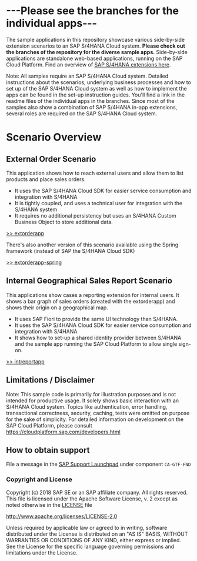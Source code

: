 # ---Please see the branches for the individual apps---

The sample applications in this repository showcase various side-by-side extension scenarios to an SAP S/4HANA Cloud system. **Please check out the branches of the repository for the diverse sample apps.**
Side-by-side applications are standalone web-based applications, running on the SAP Cloud Platform. Find an overview of [SAP S/4HANA extensions here](https://www.sap.com/documents/2015/07/2ad59b27-347c-0010-82c7-eda71af511fa.html).

Note: All samples require an SAP S/4HANA Cloud system. Detailed instructions about the scenarios, underlying business processes and how to set up of the SAP S/4HANA Cloud system as well as how to implement the apps can be found in the set-up instruction guides. You'll find a link in the readme files of the individual apps in the branches.
Since most of the samples also show a combination of SAP S/4HANA in-app extensions, several roles are required on the SAP S/4HANA Cloud system.

# Scenario Overview

## External Order Scenario
This application shows how to reach external users and allow them to list products and place sales orders.

- It uses the SAP S/4HANA Cloud SDK for easier service consumption and integration with S/4HANA
- It is tightly coupled, and uses a technical user for integration with the S/4HANA system
- It requires no additional persistency but uses an S/4HANA Custom Business Object to store additional data.

[>> extorderapp](https://github.com/SAP/cloud-s4-sample-ext/tree/extorderapp)

There's also another version of this scenario available using the Spring framework (instead of SAP the S/4HANA Cloud SDK)

[>> extorderapp-spring](https://github.com/SAP/cloud-s4-sample-ext/tree/extorderapp-spring)

## Internal Geographical Sales Report Scenario
This applications show cases a reporting extension for internal users. It shows a bar graph of sales orders (created with the extorderapp) and shows their origin on a geographical map.

- It uses SAP Fiori to provide the same UI technology than S/4HANA.
- It uses the SAP S/4HANA Cloud SDK for easier service consumption and integration with S/4HANA
- It shows how to set-up a shared identity provider between S/4HANA and the sample app running  the SAP Cloud Platform to allow single sign-on.

[>> intreportapp](https://github.com/SAP/cloud-s4-sample-ext/tree/intreportapp)





Limitations / Disclaimer
------------------------
Note: This sample code is primarily for illustration purposes and is not intended for productive usage. It solely shows basic interaction with an S/4HANA Cloud system. Topics like authentication, error handling, transactional correctness, security, caching, tests were omitted on purpose for the sake of simplicity. For detailed information on development on the SAP Cloud Platform, please consult https://cloudplatform.sap.com/developers.html



How to obtain support
---------------------
File a message in the [SAP Support Launchpad](https://launchpad.support.sap.com/#/incident/create) under component `CA-GTF-FND`




### Copyright and License

Copyright (c) 2018 SAP SE or an SAP affiliate company. All rights reserved.
This file is licensed under the Apache Software License, v. 2 except as noted otherwise in the [LICENSE](LICENSE) file

http://www.apache.org/licenses/LICENSE-2.0

Unless required by applicable law or agreed to in writing, software distributed under the License is distributed on an "AS IS" BASIS, WITHOUT WARRANTIES OR CONDITIONS OF ANY KIND, either express or implied. See the License for the specific language governing permissions and limitations under the License.
